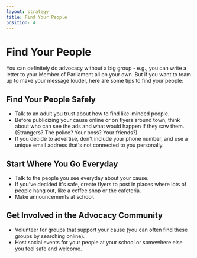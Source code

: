 ```yaml
---
layout: strategy
title: Find Your People
position: 4
---
```


# Find Your People

You can definitely do advocacy without a big group - e.g., you can write a letter to your Member of Parliament all on your own. But if you want to team up to make your message louder, here are some tips to find your people:


## Find Your People Safely

- Talk to an adult you trust about how to find like-minded people.
- Before publicizing your cause online or on flyers around town, think about who can see the ads and what would happen if they saw them. (Strangers? The police? Your boss? Your friends?)
- If you decide to advertise, don't include your phone number, and use a unique email address that's not connected to you personally.


## Start Where You Go Everyday

- Talk to the people you see everyday about your cause.
- If you've decided it's safe, create flyers to post in places where lots of people hang out, like a coffee shop or the cafeteria.
- Make announcements at school.


## Get Involved in the Advocacy Community

- Volunteer for groups that support your cause (you can often find these groups by searching online).
- Host social events for your people at your school or somewhere else you feel safe and welcome.
